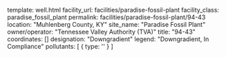 template: well.html
facility_url: facilities/paradise-fossil-plant
facility_class: paradise_fossil_plant
permalink: facilities/paradise-fossil-plant/94-43
location: "Muhlenberg County, KY"
site_name: "Paradise Fossil Plant"
owner/operator: "Tennessee Valley Authority (TVA)"
title: "94-43"
coordinates: []
designation: "Downgradient"
legend: "Downgradient, In Compliance"
pollutants: [
  {
    type: ''
  }
]

